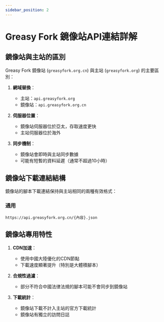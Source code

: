 ```yaml
---
sidebar_position: 2
---
```


# Greasy Fork 鏡像站API連結詳解

## 鏡像站與主站的區別

Greasy Fork 鏡像站 (`greasyfork.org.cn`) 與主站 (`greasyfork.org`) 的主要區別：

1. **網域替換**：
   - 主站：`api.greasyfork.org`
   - 鏡像站：`api.greasyfork.org.cn`

2. **伺服器位置**：
   - 鏡像站伺服器位於亞太，存取速度更快
   - 主站伺服器位於海外

3. **同步機制**：
   - 鏡像站會即時與主站同步數據
   - 可能有短暫的資料延遲（通常不超過10小時）

## 鏡像站下載連結結構

鏡像站的腳本下載連結保持與主站相同的兩種有效格式：

### 通用
```
https://api.greasyfork.org.cn/{內容}.json
```

## 鏡像站專用特性

1. **CDN加速**：
   - 使用中國大陸優化的CDN節點
   - 下載速度顯著提升（特別是大體積腳本）

2. **合規性過濾**：
   - 部分不符合中國法律法規的腳本可能不會同步到鏡像站
   
3. **下載統計**：
   - 鏡像站下載不計入主站的官方下載統計
   - 鏡像站有獨立的訪問日誌
